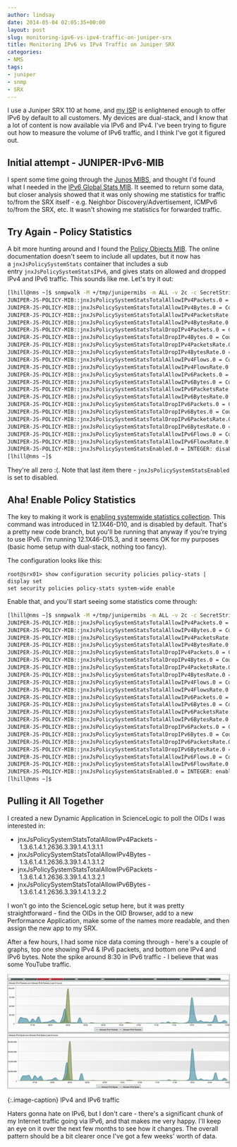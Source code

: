 ```yaml
---
author: lindsay
date: 2014-05-04 02:05:35+00:00
layout: post
slug: monitoring-ipv6-vs-ipv4-traffic-on-juniper-srx
title: Monitoring IPv6 vs IPv4 Traffic on Juniper SRX
categories:
- NMS
tags:
- juniper
- snmp
- SRX
---
```


I use a Juniper SRX 110 at home, and [my ISP](http://www.snap.net.nz/) is enlightened enough to offer IPv6 by default to all customers. My devices are dual-stack, and I know that a lot of content is now available via IPv6 and IPv4. I've been trying to figure out how to measure the volume of IPv6 traffic, and I think I've got it figured out.

## Initial attempt - JUNIPER-IPv6-MIB

I spent some time going through the [Junos MIBS](http://www.juniper.net/techpubs/en_US/junos12.1/topics/concept/juniper-specific-mibs-junos-nm.html), and thought I'd found what I needed in the [IPv6 Global Stats MIB](http://www.juniper.net/techpubs/en_US/junos12.1/topics/reference/general/jnx-ipv6-global-stats.html). It seemed to return some data, but closer analysis showed that it was only showing me statistics for traffic to/from the SRX itself - e.g. Neighbor Discovery/Advertisement, ICMPv6 to/from the SRX, etc. It wasn't showing me statistics for forwarded traffic.

## Try Again - Policy Statistics

A bit more hunting around and I found the [Policy Objects MIB](http://www.juniper.net/techpubs/en_US/junos12.1/topics/concept/mib-policy-objects-junos-overview.html). The online documentation doesn't seem to include all updates, but it now has a `jnxJsPolicySystemStats` container that includes a sub entry `jnxJsPolicySystemStatsIPv6`, and gives stats on allowed and dropped IPv4 and IPv6 traffic. This sounds like me. Let's try it out:

```bash
[lhill@nms ~]$ snmpwalk -M +/tmp/junipermibs -m ALL -v 2c -c SecretString 192.0.2.1 .1.3.6.1.4.1.2636.3.39.1.4.1.3
JUNIPER-JS-POLICY-MIB::jnxJsPolicySystemStatsTotalAllowIPv4Packets.0 = Counter64: 0
JUNIPER-JS-POLICY-MIB::jnxJsPolicySystemStatsTotalAllowIPv4Bytes.0 = Counter64: 0
JUNIPER-JS-POLICY-MIB::jnxJsPolicySystemStatsTotalAllowIPv4PacketsRate.0 = Gauge32: 0
JUNIPER-JS-POLICY-MIB::jnxJsPolicySystemStatsTotalAllowIPv4BytesRate.0 = Gauge32: 0
JUNIPER-JS-POLICY-MIB::jnxJsPolicySystemStatsTotalDropIPv4Packets.0 = Counter64: 0
JUNIPER-JS-POLICY-MIB::jnxJsPolicySystemStatsTotalDropIPv4Bytes.0 = Counter64: 0
JUNIPER-JS-POLICY-MIB::jnxJsPolicySystemStatsTotalDropIPv4PacketsRate.0 = Gauge32: 0
JUNIPER-JS-POLICY-MIB::jnxJsPolicySystemStatsTotalDropIPv4BytesRate.0 = Gauge32: 0
JUNIPER-JS-POLICY-MIB::jnxJsPolicySystemStatsTotalAllowIPv4Flows.0 = Counter64: 0
JUNIPER-JS-POLICY-MIB::jnxJsPolicySystemStatsTotalAllowIPv4FlowsRate.0 = Gauge32: 0
JUNIPER-JS-POLICY-MIB::jnxJsPolicySystemStatsTotalAllowIPv6Packets.0 = Counter64: 0
JUNIPER-JS-POLICY-MIB::jnxJsPolicySystemStatsTotalAllowIPv6Bytes.0 = Counter64: 0
JUNIPER-JS-POLICY-MIB::jnxJsPolicySystemStatsTotalAllowIPv6PacketsRate.0 = Gauge32: 0
JUNIPER-JS-POLICY-MIB::jnxJsPolicySystemStatsTotalAllowIPv6BytesRate.0 = Gauge32: 0
JUNIPER-JS-POLICY-MIB::jnxJsPolicySystemStatsTotalDropIPv6Packets.0 = Counter64: 0
JUNIPER-JS-POLICY-MIB::jnxJsPolicySystemStatsTotalDropIPv6Bytes.0 = Counter64: 0
JUNIPER-JS-POLICY-MIB::jnxJsPolicySystemStatsTotalDropIPv6PacketsRate.0 = Gauge32: 0
JUNIPER-JS-POLICY-MIB::jnxJsPolicySystemStatsTotalDropIPv6BytesRate.0 = Gauge32: 0
JUNIPER-JS-POLICY-MIB::jnxJsPolicySystemStatsTotalAllowIPv6Flows.0 = Counter64: 0
JUNIPER-JS-POLICY-MIB::jnxJsPolicySystemStatsTotalAllowIPv6FlowsRate.0 = Gauge32: 0
JUNIPER-JS-POLICY-MIB::jnxJsPolicySystemStatsEnabled.0 = INTEGER: disabled(2)
[lhill@nms ~]$
```

They're all zero :(. Note that last item there - `jnxJsPolicySystemStatsEnabled` is set to disabled.

## Aha! Enable Policy Statistics

The key to making it work is [enabling systemwide statistics collection](http://www.juniper.net/techpubs/en_US/junos12.1x46/topics/reference/configuration-statement/policy-stats-edit-security.html). This command was introduced in 12.1X46-D10, and is disabled by default. That's a pretty new code branch, but you'll be running that anyway if you're trying to use IPv6. I'm running 12.1X46-D15.3, and it seems OK for my purposes (basic home setup with dual-stack, nothing too fancy).

The configuration looks like this:

```text
root@srx01> show configuration security policies policy-stats | display set
set security policies policy-stats system-wide enable
```

Enable that, and you'll start seeing some statistics come through:

```bash
[lhill@nms ~]$ snmpwalk -M +/tmp/junipermibs -m ALL -v 2c -c SecretString 192.0.2.1 .1.3.6.1.4.1.2636.3.39.1.4.1.3
JUNIPER-JS-POLICY-MIB::jnxJsPolicySystemStatsTotalAllowIPv4Packets.0 = Counter64: 571220
JUNIPER-JS-POLICY-MIB::jnxJsPolicySystemStatsTotalAllowIPv4Bytes.0 = Counter64: 314942594
JUNIPER-JS-POLICY-MIB::jnxJsPolicySystemStatsTotalAllowIPv4PacketsRate.0 = Gauge32: 12
JUNIPER-JS-POLICY-MIB::jnxJsPolicySystemStatsTotalAllowIPv4BytesRate.0 = Gauge32: 1098
JUNIPER-JS-POLICY-MIB::jnxJsPolicySystemStatsTotalDropIPv4Packets.0 = Counter64: 0
JUNIPER-JS-POLICY-MIB::jnxJsPolicySystemStatsTotalDropIPv4Bytes.0 = Counter64: 0
JUNIPER-JS-POLICY-MIB::jnxJsPolicySystemStatsTotalDropIPv4PacketsRate.0 = Gauge32: 0
JUNIPER-JS-POLICY-MIB::jnxJsPolicySystemStatsTotalDropIPv4BytesRate.0 = Gauge32: 0
JUNIPER-JS-POLICY-MIB::jnxJsPolicySystemStatsTotalAllowIPv4Flows.0 = Counter64: 24635
JUNIPER-JS-POLICY-MIB::jnxJsPolicySystemStatsTotalAllowIPv4FlowsRate.0 = Gauge32: 0
JUNIPER-JS-POLICY-MIB::jnxJsPolicySystemStatsTotalAllowIPv6Packets.0 = Counter64: 154703
JUNIPER-JS-POLICY-MIB::jnxJsPolicySystemStatsTotalAllowIPv6Bytes.0 = Counter64: 113836855
JUNIPER-JS-POLICY-MIB::jnxJsPolicySystemStatsTotalAllowIPv6PacketsRate.0 = Gauge32: 0
JUNIPER-JS-POLICY-MIB::jnxJsPolicySystemStatsTotalAllowIPv6BytesRate.0 = Gauge32: 0
JUNIPER-JS-POLICY-MIB::jnxJsPolicySystemStatsTotalDropIPv6Packets.0 = Counter64: 0
JUNIPER-JS-POLICY-MIB::jnxJsPolicySystemStatsTotalDropIPv6Bytes.0 = Counter64: 0
JUNIPER-JS-POLICY-MIB::jnxJsPolicySystemStatsTotalDropIPv6PacketsRate.0 = Gauge32: 0
JUNIPER-JS-POLICY-MIB::jnxJsPolicySystemStatsTotalDropIPv6BytesRate.0 = Gauge32: 0
JUNIPER-JS-POLICY-MIB::jnxJsPolicySystemStatsTotalAllowIPv6Flows.0 = Counter64: 1235
JUNIPER-JS-POLICY-MIB::jnxJsPolicySystemStatsTotalAllowIPv6FlowsRate.0 = Gauge32: 0
JUNIPER-JS-POLICY-MIB::jnxJsPolicySystemStatsEnabled.0 = INTEGER: enabled(1)
[lhill@nms ~]$
```

## Pulling it All Together

I created a new Dynamic Application in ScienceLogic to poll the OIDs I was interested in:

* jnxJsPolicySystemStatsTotalAllowIPv4Packets - 1.3.6.1.4.1.2636.3.39.1.4.1.3.1.1
* jnxJsPolicySystemStatsTotalAllowIPv4Bytes - 1.3.6.1.4.1.2636.3.39.1.4.1.3.1.2
* jnxJsPolicySystemStatsTotalAllowIPv6Packets - 1.3.6.1.4.1.2636.3.39.1.4.1.3.2.1
* jnxJsPolicySystemStatsTotalAllowIPv6Bytes - 1.3.6.1.4.1.2636.3.39.1.4.1.3.2.2

I won't go into the ScienceLogic setup here, but it was pretty straightforward - find the OIDs in the OID Browser, add to a new Performance Application, make some of the names more readable, and then assign the new app to my SRX.

After a few hours, I had some nice data coming through - here's a couple of graphs, top one showing IPv4 & IPv6 packets, and bottom one IPv4 and IPv6 bytes. Note the spike around 8:30 in IPv6 traffic - I believe that was some YouTube traffic.

[![IPv4 and IPv6 traffic](/assets/2014/05/SRX-IPv4-and-IPv6.png)](/assets/2014/05/SRX-IPv4-and-IPv6.png)

{:.image-caption}
IPv4 and IPv6 traffic

Haters gonna hate on IPv6, but I don't care - there's a significant chunk of my Internet traffic going via IPv6, and that makes me very happy. I'll keep an eye on it over the next few months to see how it changes. The overall pattern should be a bit clearer once I've got a few weeks' worth of data.
